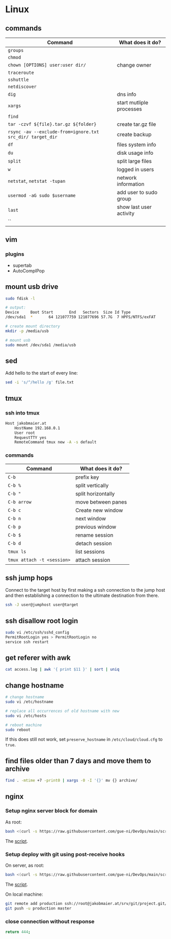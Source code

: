 # Linux

## commands

| Command                                                   | What does it do?         |
| --------------------------------------------------------- | ------------------------ |
| `groups`                                                  |                          |
| `chmod`                                                   |                          |
| `chown [OPTIONS] user:user dir/`                          | change owner             |
| `traceroute`                                              |                          |
| `sshuttle`                                                |                          |
| `netdiscover`                                             |                          |
| `dig`                                                     | dns info                 |
| `xargs`                                                   | start mutliple processes |
| `find`                                                    |                          |
| `tar -czvf ${file}.tar.gz ${folder}`                      | create tar.gz file       |
| `rsync -av --exclude-from=ignore.txt src_dir/ target_dir` | create backup            |
| `df`                                                      | files system info        |
| `du`                                                      | disk usage info          |
| `split`                                                   | split large files        |
| `w`                                                       | logged in users          |
| `netstat`, `netstat -tupan`                               | network information      |
| `usermod -aG sudo $username`                              | add user to sudo group   |
| `last`                                                    | show last user activity  |
| ``                                                        |                          |

## vim

### plugins

- supertab
- AutoComplPop

## mount usb drive

```bash
sudo fdisk -l

# output:
Device     Boot Start       End   Sectors  Size Id Type
/dev/sda1  *       64 121077759 121077696 57.7G  7 HPFS/NTFS/exFAT

# create mount directory
mkdir -p /media/usb

# mount usb
sudo mount /dev/sda1 /media/usb
```

## sed

Add hello to the start of every line:

```bash
sed -i 's/^/hello /g' file.txt
```

## tmux

### ssh into tmux

```bash
Host jakobmaier.at
    HostName 192.168.0.1
    User root
    RequestTTY yes
    RemoteCommand tmux new -A -s default
```

### commands

| Command                    | What does it do?   |
| -------------------------- | ------------------ |
| `C-b`                      | prefix key         |
| `C-b %`                    | split vertically   |
| `C-b "`                    | split horizontally |
| `C-b arrow`                | move between panes |
| `C-b c`                    | Create new window  |
| `C-b n`                    | next window        |
| `C-b p`                    | previous window    |
| `C-b $`                    | rename session     |
| `C-b d`                    | detach session     |
| `tmux ls`                  | list sessions      |
| `tmux attach -t <session>` | attach session     |

## ssh jump hops

Connect to the target host by first making a ssh connection to the jump host
and then establishing a connection to the ultimate destination from there.

```bash
ssh -J user@jumphost user@target
```

## ssh disallow root login

```bash
sudo vi /etc/ssh/sshd_config
PermitRootLogin yes > PermitRootLogin no
service ssh restart
```

## get referer with awk

```bash
cat access.log | awk '{ print $11 }' | sort | uniq
```

## change hostname

```bash
# change hostname
sudo vi /etc/hostname

# replace all occurrences of old hostname with new
sudo vi /etc/hosts

# reboot machine
sudo reboot
```

If this does still not work, set `preserve_hostname` in `/etc/cloud/cloud.cfg` to `true`.

## find files older than 7 days and move them to archive

```bash
find . -mtime +7 -print0 | xargs -0 -I '{}' mv {} archive/
```

## nginx

### Setup nginx server block for domain

As root:

```bash
bash <(curl -s https://raw.githubusercontent.com/gue-ni/DevOps/main/scripts/setup_nginx_server_block_for_domain.sh)
```

The [script](scripts/setup_nginx_server_block_for_domain.sh).

### Setup deploy with git using post-receive hooks

On server, as root:

```bash
bash <(curl -s https://raw.githubusercontent.com/gue-ni/DevOps/main/scripts/setup_git_deploy_with_post_receive.sh)
```

The [script](scripts/setup_git_deploy_with_post_receive.sh).

On local machine:

```bash
git remote add production ssh://root@jakobmaier.at/srv/git/project.git/
git push -u production master
```

### close connection without response

```bash
return 444;
```


